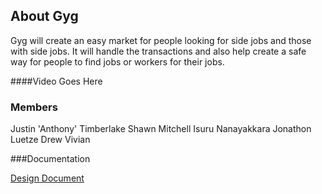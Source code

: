 ## About Gyg

Gyg will create an easy market for people looking for side jobs and those with side
jobs. It will handle the transactions and also help create a safe way for people to find jobs or
workers for their jobs. 

####Video Goes Here

### Members

Justin 'Anthony' Timberlake
Shawn Mitchell
Isuru Nanayakkara
Jonathon Luetze
Drew Vivian

###Documentation

[Design Document](../gyg/Design.pdf)
